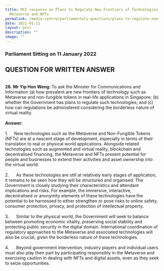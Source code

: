 ```yaml
---
title: MCI response on Plans to Regulate New Frontiers of Technologies Such as
  Metaverse and NFTs
permalink: /media-centre/parliamentary-questions/plans-to-regulate-new-frontiers-of-technologies/
date: 2021-01-11
layout: post
description: ""
image: ""
---
```

<h3>Parliament Sitting on 11 January 2022</h3>
<h2>QUESTION FOR WRITTEN ANSWER</h2>
<br>
<strong>28.&nbsp;<strong><span>Mr Yip Hon Weng:&nbsp;</span></strong></strong>To ask the Minister for Communications and Information (a) how prevalent are new frontiers of technology such as Metaverse and non-fungible tokens in real-life applications in Singapore; (b) whether the Government has plans to regulate such technologies; and (c) how can regulations be administered considering the borderless nature of virtual reality.<br>
<br>
<strong>Answer:<br>
<br>
</strong>
<div>1.<span style="white-space: pre;">		</span>New technologies such as the Metaverse and Non-Fungible Tokens (NFTs) are at a nascent stage of development, especially in terms of their translation to real or physical world applications. Alongside related technologies such as augmented and virtual reality, blockchain and decentralised financing, the Metaverse and NFTs present potential for people and businesses to extend their activities and asset ownership into the virtual world.&nbsp;<br>
<br>
2.<span style="white-space: pre;">		</span>As these technologies are still at relatively early stages of application, it remains to be seen how they will be structured and organised. The Government is closely studying their characteristics and attendant implications and risks. For example, the immersive, interactive, decentralised or anonymity elements of these technologies have the potential to be harnessed to either strengthen or pose risks to online safety, consumer protection, privacy, and protection of intellectual property.&nbsp;<br>
<br>
3.<span style="white-space: pre;">		</span>Similar to the physical world, the Government will seek to balance between promoting economic vitality, preserving social stability and protecting public security in the digital domain. International coordination of regulatory approaches to the Metaverse and associated technologies will also be crucial, given the borderless nature of these technologies.&nbsp;<br>
<br>
4.<span style="white-space: pre;">		</span>Beyond government intervention, industry players and individual users must also play their part by participating responsibly in the Metaverse and exercising caution in dealing with NFTs and digital assets, even as they seek to seize opportunities.&nbsp;</div>